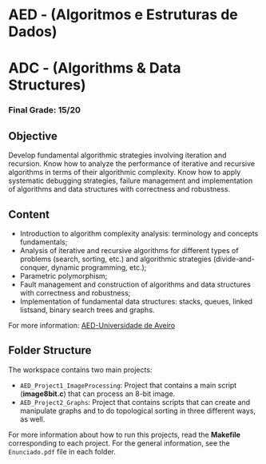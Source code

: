 # AED - (Algoritmos e Estruturas de Dados)
# ADC - (Algorithms & Data Structures)

### Final Grade: 15/20

## Objective

Develop fundamental algorithmic strategies involving iteration and recursion. Know how to analyze the performance of iterative and recursive algorithms in terms of their algorithmic complexity. Know how to apply systematic debugging strategies, failure management and implementation of algorithms and data structures with correctness and robustness.

## Content

* Introduction to algorithm complexity analysis: terminology and concepts
fundamentals;
* Analysis of iterative and recursive algorithms for different types of problems (search, sorting, etc.) and algorithmic strategies (divide-and-conquer, dynamic programming, etc.);
* Parametric polymorphism;
* Fault management and construction of algorithms and data structures with correctness and robustness;
* Implementation of fundamental data structures: stacks, queues, linked listsand, binary search trees and graphs.

For more information: [AED-Universidade de Aveiro](https://www.ua.pt/pt/uc/12281)

## Folder Structure

The workspace contains two main projects:

* `AED_Project1_ImageProcessing`: Project that contains a main script (**image8bit.c**) that can process an 8-bit image.
* `AED_Project2_Graphs`: Project that contains scripts that can create and manipulate graphs and to do topological sorting in three different ways, as well. 

For more information about how to run this projects, read the **Makefile** corresponding to each project. For the general information, see the `Enunciado.pdf` file in each folder.
